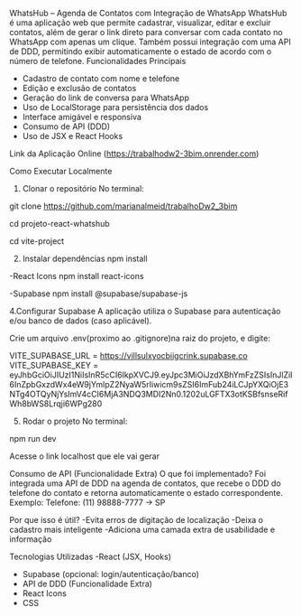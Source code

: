 WhatsHub – Agenda de Contatos com Integração de WhatsApp
WhatsHub é uma aplicação web que permite cadastrar, visualizar, editar e excluir contatos, além de gerar o link direto para conversar com cada contato no WhatsApp com apenas um clique.
Também possui integração com uma API de DDD, permitindo exibir automaticamente o estado de acordo com o número de telefone.
Funcionalidades Principais
- Cadastro de contato com nome e telefone
- Edição e exclusão de contatos
- Geração do link de conversa para WhatsApp
- Uso de LocalStorage para persistência dos dados
- Interface amigável e responsiva
- Consumo de API (DDD)
- Uso de JSX e React Hooks

Link da Aplicação Online
(https://trabalhodw2-3bim.onrender.com)

Como Executar Localmente
1. Clonar o repositório
No terminal:

git clone https://github.com/marianalmeid/trabalhoDw2_3bim

cd projeto-react-whatshub

cd vite-project

2. Instalar dependências
npm install 

-React Icons 
npm install react-icons 

-Supabase
npm install @supabase/supabase-js

4.Configurar Supabase
A aplicação utiliza o Supabase para autenticação e/ou banco de dados (caso aplicável).

Crie um arquivo .env(proximo ao .gitignore)na raiz do projeto,  e digite:

VITE_SUPABASE_URL = https://villsulxyocbiigcrink.supabase.co
VITE_SUPABASE_KEY = eyJhbGciOiJIUzI1NiIsInR5cCI6IkpXVCJ9.eyJpc3MiOiJzdXBhYmFzZSIsInJlZiI6InZpbGxzdWx4eW9jYmlpZ2NyaW5rIiwicm9sZSI6ImFub24iLCJpYXQiOjE3NTg4OTQyNjYsImV4cCI6MjA3NDQ3MDI2Nn0.1202uLGFTX3otKSBfsnseRifWh8bWS8Lrqji6WPg280

5. Rodar o projeto
No terminal:

npm run dev 

Acesse o link localhost que ele vai gerar

Consumo de API (Funcionalidade Extra)
O que foi implementado?
Foi integrada uma API de DDD na agenda de contatos, que recebe o DDD do telefone do contato e retorna automaticamente o estado correspondente.
Exemplo:
Telefone: (11) 98888-7777 → SP

Por que isso é útil?
-Evita erros de digitação de localização
-Deixa o cadastro mais inteligente
-Adiciona uma camada extra de usabilidade e informação

Tecnologias Utilizadas
-React (JSX, Hooks)
- Supabase (opcional: login/autenticação/banco)
- API de DDD (Funcionalidade Extra)
- React Icons
- CSS